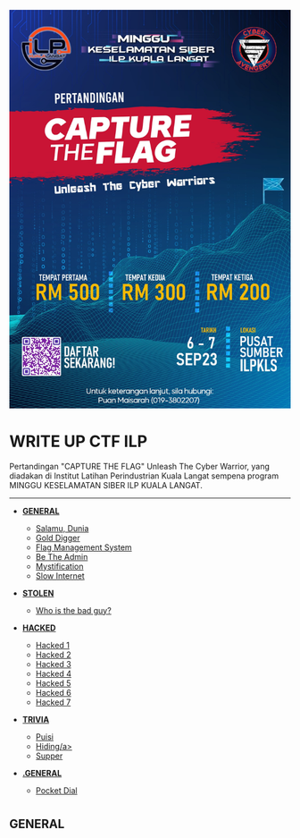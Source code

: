 ![image info](CTFILP/368214536_1269997957221253_7629467549862697930_n.jpg)

<h1> WRITE UP CTF ILP </h1>
Pertandingan "CAPTURE THE FLAG" Unleash The Cyber Warrior, yang diadakan di Institut Latihan Perindustrian Kuala Langat sempena program MINGGU KESELAMATAN SIBER ILP KUALA LANGAT.

<HR>

+ <b><a href="#GENERAL"><strong>GENERAL</strong></a></b>
    - <a href="#Salamu" id="Salamu">Salamu, Dunia</a>
    - <a href="#Gold" id="Gold">Gold Digger</a>
    - <a href="#Manage" id="Manage">Flag Management System</a>
    - <a href="#Admin" id="Admin">Be The Admin</a>
    - <a href="#Mystification" id="Mystification">Mystification</a>
    - <a href="#Slow" id="Slow">Slow Internet</a>

+ <b><a href="#STOLEN" id="STOLEN">STOLEN</a></b>
    - <a href="#Whobad" id="Whobad">Who is the bad guy?</a>

 + <b><a href="#HACKED" id="HACKED">HACKED</a></b>
    - <a href="#hack1" id="hack1">Hacked 1</a>
    - <a href="#hack2" id="hack2">Hacked 2</a>
    - <a href="#hack3" id="hack3">Hacked 3</a>
    - <a href="#hack4" id="hack4">Hacked 4</a>
    - <a href="#hack5" id="hack5">Hacked 5</a>
    - <a href="#hack6" id="hack6">Hacked 6</a>
    - <a href="#hack7" id="hack7">Hacked 7</a>

 + <b><a href="#TRIVIA" id="TRIVIA">TRIVIA</a></b>
    - <a href="#puisi" id="puisi">Puisi</a>
    - <a href="#hiding" id="hiding">Hiding/a>
    - <a href="#supper" id="supper">Supper</a>
    
 + <b><a href="#GENERALS" id="GENERALS">.GENERAL</a></b>
    - <a href="#pocket" id="pocket">Pocket Dial</a>

# <h2 id="GENERAL"><strong>GENERAL</strong></h2>
